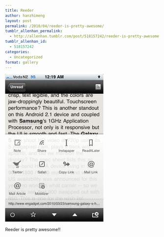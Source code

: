 ```yaml
---
title: Reeder
author: hanzhimeng
layout: post
permalink: /2010/04/reeder-is-pretty-awesome/
tumblr_allenhan_permalink:
  - http://allenhan.tumblr.com/post/518157242/reeder-is-pretty-awesome
tumblr_allenhan_id:
  - 518157242
categories:
  - Uncategorized
format: gallery
---
```

[<img class="alignnone size-full wp-image-487" alt="tumblr_l0tedf1ycW1qzkacto1_" src="/images/uploads/2013/03/tumblr_l0tedf1ycW1qzkacto1_.jpg" width="320" height="480" />][1]

Reeder is pretty awesome!!

 [1]: /images/uploads/2013/03/tumblr_l0tedf1ycW1qzkacto1_.jpg
